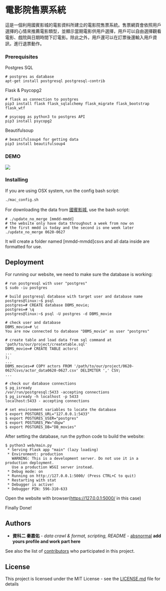 # 電影院售票系統

這是一個利用國賓影城的電影資料所建立的電影院售票系統。售票網頁會依照用戶選擇的心情來推薦電影類型，並顯示當期電影供用戶選擇，用戶可以自由選擇觀看電影、戲院與日期時間下訂電影。除此之外，用戶還可以在訂票後還輸入用戶資訊，進行退票動作。

### Prerequisites

Postgres SQL

```
# postgres as database
apt-get install postgresql postgresql-contrib
```

Flask & Psycopg2
```
# flask as connection to postgres
pip3 install flask flask_sqlalchemy flask_migrate flask_bootstrap flask_wtf

# psycopg as python3 to postgres API
pip3 install psycopg2
```

Beautifulsoup
```
# beautifulsoup4 for getting data
pip3 install beautifulsoup4
```

### DEMO

![](demo.gif)

### Installing

If you are using OSX system, run the config bash script:
```
./mac_config.sh
```

For downloading the data from [國賓影城](https://www.ambassador.com.tw/home/MovieList?Type=1), use the bash script:
```
# ./update_no_merge [mmdd-mmdd]
# the website only have data throughout a week from now on
# the first mmdd is today and the second is one week later
./update_no_merge 0620-0627
```
It will create a folder named [mmdd-mmdd]csvs and all data inside are formatted for use.

## Deployment

For running our website, we need to make sure the database is working:
```
# run postgresql with user "postgres"
$ sudo -iu postgres

# build postgresql database with target user and database name
postgres@linux:~$ psql
postgres=# CREATE database DBMS_movie;
postgres=# \q
postgres@linux:~$ psql -U postgres -d DBMS_movie

# check user and database
DBMS_movie=# \c
You are now connected to database "DBMS_movie" as user "postgres"

# create table and load data from sql command at 'path/to/our/project/createtable.sql'
DBMS_movie=# CREATE TABLE actors(
...
);
...
DBMS_movies=# COPY actors FROM '/path/to/our/project/0620-0627csvs/actor_data0620-0627.csv' DELIMITER ',' CSV;
...

# check our database connections
$ pg_isready
/var/run/postgresql:5433 -accepting connections
$ pg_isready -h localhost -p 5433
localhost:5433 - accepting connections

# set environment variables to locate the database
$ export POSTGRES_URL="127.0.0.1:5433"
$ export POSTGRES_USER="postgres"
$ export POSTGRES_PW="dbpw"
$ export POSTGRES_DB="DB_movies"
```

After setting the database, run the python code to build the website:
```
$ python3 web/main.py
 * Serving Flask app "main" (lazy loading)
 * Environment: production
   WARNING: This is a development server. Do not use it in a production deployment.
   Use a production WSGI server instead.
 * Debug mode: on
 * Running on http://127.0.0.1:5000/ (Press CTRL+C to quit)
 * Restarting with stat
 * Debugger is active!
 * Debugger PIN: 596-310-633
```

Open the website with browser(https://127.0.0.1:5000/ in this case)

Finally Done!

## Authors 

* **資科二 秦嘉佑** - *data crawl & format, scripting, README* - [absnormal](https://github.com/absnormal)
**add yours profile and work part here**

See also the list of [contributors](https://github.com/SabrinaKung/DBMS20202_final/contributors) who participated in this project.

## License

This project is licensed under the MIT License - see the [LICENSE.md](LICENSE.md) file for details

